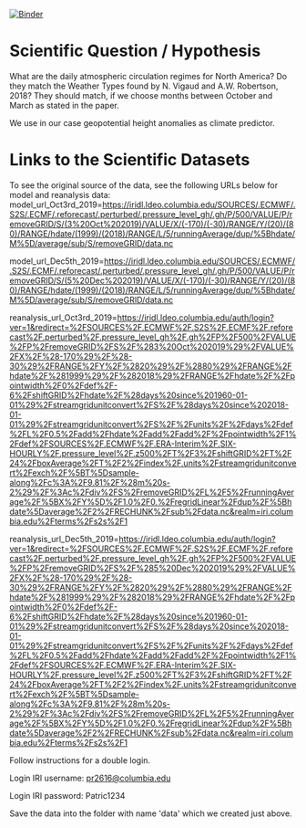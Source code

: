 [![Binder](https://mybinder.org/badge_logo.svg)](https://mybinder.org/v2/gh/Patricryser/Project/master)

# Scientific Question / Hypothesis
What are the daily atmospheric circulation regimes for North America? Do they match the Weather Types found by N. Vigaud and A.W. Robertson, 2018? They should match, if we choose months between October and March as stated in the paper. 

We use in our case geopotential height anomalies as climate predictor. 

# Links to the Scientific Datasets
To see the original source of the data, see the following URLs below for model and reanalysis data: 
model_url_Oct3rd_2019=https://iridl.ldeo.columbia.edu/SOURCES/.ECMWF/.S2S/.ECMF/.reforecast/.perturbed/.pressure_level_gh/.gh/P/500/VALUE/P/removeGRID/S/(3%20Oct%202019)/VALUE/X/(-170)/(-30)/RANGE/Y/(20)/(80)/RANGE/hdate/(1999)/(2018)/RANGE/L/5/runningAverage/dup/%5Bhdate/M%5D/average/sub/S/removeGRID/data.nc

model_url_Dec5th_2019=https://iridl.ldeo.columbia.edu/SOURCES/.ECMWF/.S2S/.ECMF/.reforecast/.perturbed/.pressure_level_gh/.gh/P/500/VALUE/P/removeGRID/S/(5%20Dec%202019)/VALUE/X/(-170)/(-30)/RANGE/Y/(20)/(80)/RANGE/hdate/(1999)/(2018)/RANGE/L/5/runningAverage/dup/%5Bhdate/M%5D/average/sub/S/removeGRID/data.nc 

reanalysis_url_Oct3rd_2019=https://iridl.ldeo.columbia.edu/auth/login?ver=1&redirect=%2FSOURCES%2F.ECMWF%2F.S2S%2F.ECMF%2F.reforecast%2F.perturbed%2F.pressure_level_gh%2F.gh%2FP%2F500%2FVALUE%2FP%2FremoveGRID%2FS%2F%283%20Oct%202019%29%2FVALUE%2FX%2F%28-170%29%2F%28-30%29%2FRANGE%2FY%2F%2820%29%2F%2880%29%2FRANGE%2Fhdate%2F%281999%29%2F%282018%29%2FRANGE%2Fhdate%2F%2Fpointwidth%2F0%2Fdef%2F-6%2FshiftGRID%2Fhdate%2F%28days%20since%201960-01-01%29%2Fstreamgridunitconvert%2FS%2F%28days%20since%202018-01-01%29%2Fstreamgridunitconvert%2FS%2F%2Funits%2F%2Fdays%2Fdef%2FL%2F0.5%2Fadd%2Fhdate%2Fadd%2Fadd%2F%2Fpointwidth%2F1%2Fdef%2FSOURCES%2F.ECMWF%2F.ERA-Interim%2F.SIX-HOURLY%2F.pressure_level%2F.z500%2FT%2F3%2FshiftGRID%2FT%2F24%2FboxAverage%2FT%2F2%2Findex%2F.units%2Fstreamgridunitconvert%2Fexch%2F%5BT%5Dsample-along%2Fc%3A%2F9.81%2F%28m%20s-2%29%2F%3Ac%2Fdiv%2FS%2FremoveGRID%2FL%2F5%2FrunningAverage%2F%5BX%2FY%5D%2F1.0%2F0.%2FregridLinear%2Fdup%2F%5Bhdate%5Daverage%2F2%2FRECHUNK%2Fsub%2Fdata.nc&realm=iri.columbia.edu%2Fterms%2Fs2s%2F1 

reanalysis_url_Dec5th_2019=https://iridl.ldeo.columbia.edu/auth/login?ver=1&redirect=%2FSOURCES%2F.ECMWF%2F.S2S%2F.ECMF%2F.reforecast%2F.perturbed%2F.pressure_level_gh%2F.gh%2FP%2F500%2FVALUE%2FP%2FremoveGRID%2FS%2F%285%20Dec%202019%29%2FVALUE%2FX%2F%28-170%29%2F%28-30%29%2FRANGE%2FY%2F%2820%29%2F%2880%29%2FRANGE%2Fhdate%2F%281999%29%2F%282018%29%2FRANGE%2Fhdate%2F%2Fpointwidth%2F0%2Fdef%2F-6%2FshiftGRID%2Fhdate%2F%28days%20since%201960-01-01%29%2Fstreamgridunitconvert%2FS%2F%28days%20since%202018-01-01%29%2Fstreamgridunitconvert%2FS%2F%2Funits%2F%2Fdays%2Fdef%2FL%2F0.5%2Fadd%2Fhdate%2Fadd%2Fadd%2F%2Fpointwidth%2F1%2Fdef%2FSOURCES%2F.ECMWF%2F.ERA-Interim%2F.SIX-HOURLY%2F.pressure_level%2F.z500%2FT%2F3%2FshiftGRID%2FT%2F24%2FboxAverage%2FT%2F2%2Findex%2F.units%2Fstreamgridunitconvert%2Fexch%2F%5BT%5Dsample-along%2Fc%3A%2F9.81%2F%28m%20s-2%29%2F%3Ac%2Fdiv%2FS%2FremoveGRID%2FL%2F5%2FrunningAverage%2F%5BX%2FY%5D%2F1.0%2F0.%2FregridLinear%2Fdup%2F%5Bhdate%5Daverage%2F2%2FRECHUNK%2Fsub%2Fdata.nc&realm=iri.columbia.edu%2Fterms%2Fs2s%2F1

Follow instructions for a double login.

Login IRI username: pr2616@columbia.edu

Login IRI password: Patric1234

Save the data into the folder with name 'data' which we created just above.
